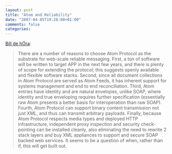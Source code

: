 ```yaml
---
layout: post
title: "Atom and Reliability"
date: "2007-04-05T19:28:00+01:00"
comments: false
categories: 
---
```


<p><a href="http://www.dehora.net/journal/2007/04/step_3.html">Bill de h&#211;ra</a>:</p>

<blockquote>
<p>There are a number of reasons to choose Atom Protocol as the substrate for web-scale reliable messaging. First, a ton of software will be written to target APP in the next few years, and there is plenty of scope for extending the protocol; this suggests openly available and flexible software stacks. Second, since all document collections in Atom Protocol are served as Atom Feeds, it has inherent support for systems management and end to end reconciliation. Third, Atom entries have identity and are natural envelopes, unlike SOAP, where identity and true enveloping requires further specification (essentially raw Atom presents a better basis for interoperation than raw SOAP). Fourth, Atom Protocol can support binary content transmission not just XML, and thus can transmit arbitrary payloads. Finally, because Atom Protocol respects media types and deployed HTTP infrastructure, independent proxy inspection and security check-pointing can be installed cleanly, also eliminating the need to rewrite 2 stack layers and buy XML appliances to support and secure SOAP backed web services. It seems to be a question of when, rather than if, this will get built out.</p>
</blockquote>


